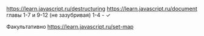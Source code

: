 https://learn.javascript.ru/destructuring
https://learn.javascript.ru/document главы 1-7 и 9-12 (не зазубривая)
1-4 - ✓


Факультативно
https://learn.javascript.ru/set-map